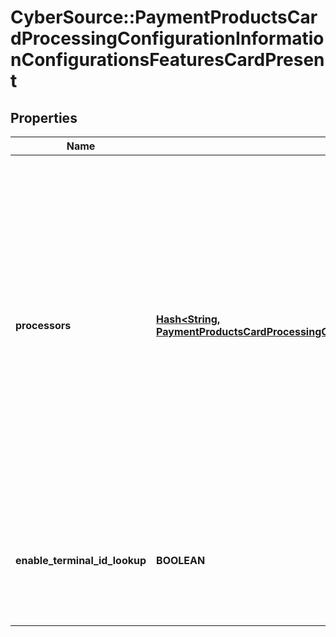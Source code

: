 # CyberSource::PaymentProductsCardProcessingConfigurationInformationConfigurationsFeaturesCardPresent

## Properties
Name | Type | Description | Notes
------------ | ------------- | ------------- | -------------
**processors** | [**Hash&lt;String, PaymentProductsCardProcessingConfigurationInformationConfigurationsFeaturesCardPresentProcessors&gt;**](PaymentProductsCardProcessingConfigurationInformationConfigurationsFeaturesCardPresentProcessors.md) | e.g. * amexdirect * barclays2 * CUP * EFTPOS * fdiglobal * gpx * smartfdc * tsys * vero * VPC  For VPC, CUP and EFTPOS processors, replace the processor name from VPC or CUP or EFTPOS to the actual processor name in the sample request. e.g. replace VPC with &amp;lt;your vpc processor&amp;gt;  | [optional] 
**enable_terminal_id_lookup** | **BOOLEAN** | Used for Card Present and Virtual Terminal Transactions for Terminal ID lookup. Applicable for GPX (gpx) processor. | [optional] 


